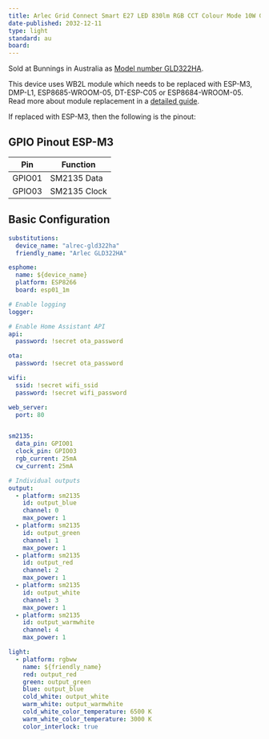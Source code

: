 ```yaml
---
title: Arlec Grid Connect Smart E27 LED 830lm RGB CCT Colour Mode 10W Globe
date-published: 2032-12-11
type: light
standard: au
board: 
---
```



Sold at Bunnings in Australia as [Model number GLD322HA](https://www.bunnings.com.au/arlec-grid-connect-smart-e27-led-830lm-rgb-cct-colour-mode-10w-globe_p0321374).

This device uses WB2L module which needs to be replaced with ESP-M3, DMP-L1, ESP8685-WROOM-05, DT-ESP-C05 or ESP8684-WROOM-05. Read more about module replacement in a [detailed guide](https://blakadder.com/replace-tuya-cb2l-wb2l-bw2l/).

If replaced with ESP-M3, then the following is the pinout:

## GPIO Pinout ESP-M3

| Pin    | Function              |
| ------ | --------------------- |
| GPIO01 | SM2135 Data           |
| GPIO03 | SM2135 Clock          |

## Basic Configuration

```yaml
substitutions:
  device_name: "alrec-gld322ha"
  friendly_name: "Arlec GLD322HA"

esphome:
  name: ${device_name}
  platform: ESP8266
  board: esp01_1m

# Enable logging
logger:

# Enable Home Assistant API
api:
  password: !secret ota_password

ota:
  password: !secret ota_password

wifi:
  ssid: !secret wifi_ssid
  password: !secret wifi_password

web_server:
  port: 80


sm2135:
  data_pin: GPIO01
  clock_pin: GPIO03
  rgb_current: 25mA
  cw_current: 25mA  

# Individual outputs
output:
  - platform: sm2135
    id: output_blue
    channel: 0
    max_power: 1
  - platform: sm2135
    id: output_green
    channel: 1
    max_power: 1
  - platform: sm2135
    id: output_red
    channel: 2
    max_power: 1
  - platform: sm2135
    id: output_white
    channel: 3
    max_power: 1
  - platform: sm2135
    id: output_warmwhite
    channel: 4
    max_power: 1

light:
  - platform: rgbww
    name: ${friendly_name}
    red: output_red
    green: output_green
    blue: output_blue
    cold_white: output_white
    warm_white: output_warmwhite
    cold_white_color_temperature: 6500 K
    warm_white_color_temperature: 3000 K
    color_interlock: true
